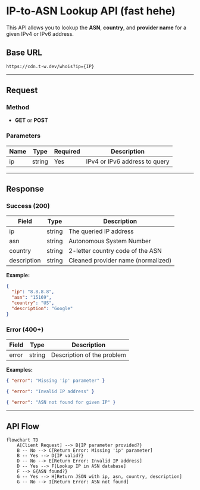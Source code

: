 # IP-to-ASN Lookup API (fast hehe)

This API allows you to lookup the **ASN**, **country**, and **provider name** for a given IPv4 or IPv6 address.

## Base URL

```
https://cdn.t-w.dev/whois?ip={IP}
```

---

## Request

### Method

* **GET** or **POST**

### Parameters

| Name | Type   | Required | Description                   |
| ---- | ------ | -------- | ----------------------------- |
| ip   | string | Yes      | IPv4 or IPv6 address to query |

---

## Response

### Success (200)

| Field       | Type   | Description                        |
| ----------- | ------ | ---------------------------------- |
| ip          | string | The queried IP address             |
| asn         | string | Autonomous System Number           |
| country     | string | 2-letter country code of the ASN   |
| description | string | Cleaned provider name (normalized) |

**Example:**

```json
{
  "ip": "8.8.8.8",
  "asn": "15169",
  "country": "US",
  "description": "Google"
}
```

### Error (400+)

| Field | Type   | Description                |
| ----- | ------ | -------------------------- |
| error | string | Description of the problem |

**Examples:**

```json
{ "error": "Missing 'ip' parameter" }
```

```json
{ "error": "Invalid IP address" }
```

```json
{ "error": "ASN not found for given IP" }
```

---

## API Flow

```mermaid
flowchart TD
    A[Client Request] --> B{IP parameter provided?}
    B -- No --> C[Return Error: Missing 'ip' parameter]
    B -- Yes --> D{IP valid?}
    D -- No --> E[Return Error: Invalid IP address]
    D -- Yes --> F[Lookup IP in ASN database]
    F --> G{ASN found?}
    G -- Yes --> H[Return JSON with ip, asn, country, description]
    G -- No --> I[Return Error: ASN not found]
```
